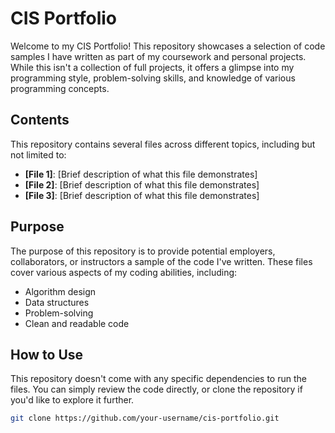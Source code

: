 # CIS Portfolio

Welcome to my CIS Portfolio! This repository showcases a selection of code samples I have written as part of my coursework and personal projects. While this isn't a collection of full projects, it offers a glimpse into my programming style, problem-solving skills, and knowledge of various programming concepts.

## Contents

This repository contains several files across different topics, including but not limited to:

- **[File 1]**: [Brief description of what this file demonstrates]
- **[File 2]**: [Brief description of what this file demonstrates]
- **[File 3]**: [Brief description of what this file demonstrates]

## Purpose

The purpose of this repository is to provide potential employers, collaborators, or instructors a sample of the code I've written. These files cover various aspects of my coding abilities, including:

- Algorithm design
- Data structures
- Problem-solving
- Clean and readable code

## How to Use

This repository doesn't come with any specific dependencies to run the files. You can simply review the code directly, or clone the repository if you'd like to explore it further.

```bash
git clone https://github.com/your-username/cis-portfolio.git
